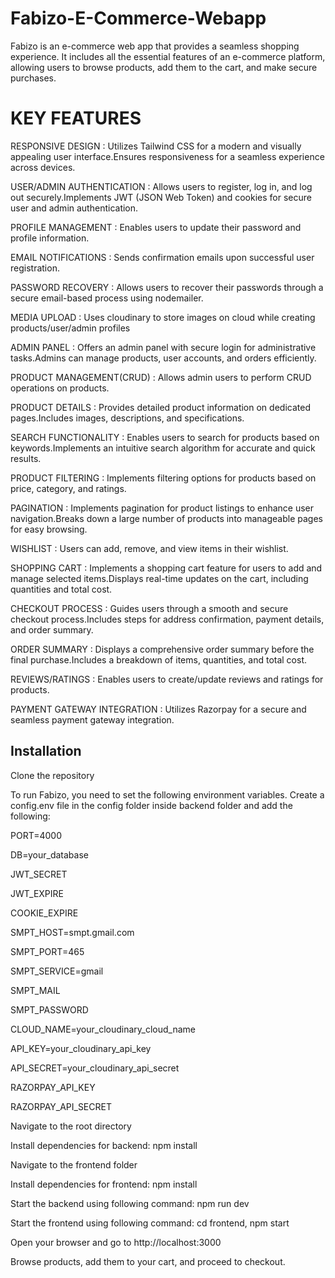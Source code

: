 # Fabizo-E-Commerce-Webapp
Fabizo is an e-commerce web app that provides a seamless shopping experience. It includes all the essential features of an e-commerce platform, allowing users to browse products, add them to the cart, and make secure purchases.


# KEY FEATURES

RESPONSIVE DESIGN : Utilizes Tailwind CSS for a modern and visually appealing user interface.Ensures responsiveness for a seamless experience across devices.

USER/ADMIN AUTHENTICATION : Allows users to register, log in, and log out securely.Implements JWT (JSON Web Token) and cookies for secure user and admin authentication.

PROFILE MANAGEMENT : Enables users to update their password and profile information.

EMAIL NOTIFICATIONS : Sends confirmation emails upon successful user registration. 

PASSWORD RECOVERY : Allows users to recover their passwords through a secure email-based process using nodemailer.

MEDIA UPLOAD : Uses cloudinary to store images on cloud while creating products/user/admin profiles


ADMIN PANEL : Offers an admin panel with secure login for administrative tasks.Admins can manage products, user accounts, and orders efficiently.

PRODUCT MANAGEMENT(CRUD) : Allows admin users to perform CRUD operations on products.


PRODUCT DETAILS : Provides detailed product information on dedicated pages.Includes images, descriptions, and specifications.

SEARCH FUNCTIONALITY : Enables users to search for products based on keywords.Implements an intuitive search algorithm for accurate and quick results.

PRODUCT FILTERING : Implements filtering options for products based on price, category, and ratings.

PAGINATION : Implements pagination for product listings to enhance user navigation.Breaks down a large number of products into manageable pages for easy browsing.


WISHLIST : Users can add, remove, and view items in their wishlist.

SHOPPING CART : Implements a shopping cart feature for users to add and manage selected items.Displays real-time updates on the cart, including quantities and total cost.

CHECKOUT PROCESS : Guides users through a smooth and secure checkout process.Includes steps for address confirmation, payment details, and order summary.

ORDER SUMMARY : Displays a comprehensive order summary before the final purchase.Includes a breakdown of items, quantities, and total cost.

REVIEWS/RATINGS : Enables users to create/update reviews and ratings for products.

PAYMENT GATEWAY INTEGRATION : Utilizes Razorpay for a secure and seamless payment gateway integration.


## Installation

Clone the repository

To run Fabizo, you need to set the following environment variables. Create a config.env file in the config folder inside backend folder and add the following:

PORT=4000

DB=your_database

JWT_SECRET

JWT_EXPIRE

COOKIE_EXPIRE

SMPT_HOST=smpt.gmail.com

SMPT_PORT=465

SMPT_SERVICE=gmail

SMPT_MAIL

SMPT_PASSWORD

CLOUD_NAME=your_cloudinary_cloud_name

API_KEY=your_cloudinary_api_key

API_SECRET=your_cloudinary_api_secret

RAZORPAY_API_KEY

RAZORPAY_API_SECRET


Navigate to the root directory

Install dependencies for backend: npm install

Navigate to the frontend folder

Install dependencies for frontend: npm install

Start the backend using following command: npm run dev

Start the frontend using following command: cd frontend, npm start

Open your browser and go to http://localhost:3000

Browse products, add them to your cart, and proceed to checkout.
